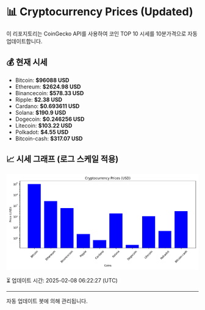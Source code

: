 
# 📊 Cryptocurrency Prices (Updated)

이 리포지토리는 CoinGecko API를 사용하여 코인 TOP 10 시세를 10분가격으로 자동 업데이트합니다.

## 💰 현재 시세
- Bitcoin: **$96088 USD**
- Ethereum: **$2624.98 USD**
- Binancecoin: **$578.33 USD**
- Ripple: **$2.38 USD**
- Cardano: **$0.693611 USD**
- Solana: **$190.9 USD**
- Dogecoin: **$0.246256 USD**
- Litecoin: **$103.22 USD**
- Polkadot: **$4.55 USD**
- Bitcoin-cash: **$317.07 USD**

## 📈 시세 그래프 (로그 스케일 적용)
![Crypto Prices](crypto_prices.png)

⏳ 업데이트 시간: 2025-02-08 06:22:27 (UTC)

---
자동 업데이트 봇에 의해 관리됩니다.
